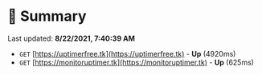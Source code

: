 # 📖 Summary
Last updated: **8/22/2021, 7:40:39 AM**

- `GET` [https://uptimerfree.tk](https://uptimerfree.tk) - **Up** (4920ms)
- `GET` [https://monitoruptimer.tk](https://monitoruptimer.tk) - **Up** (625ms)
